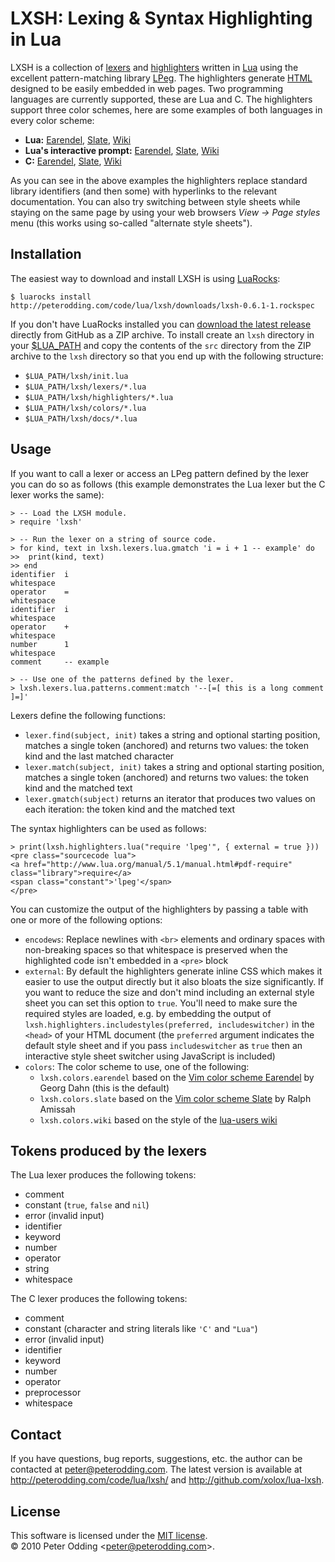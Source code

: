# LXSH: Lexing & Syntax Highlighting in Lua

LXSH is a collection of [lexers][lexing] and [highlighters][highlighting] written in [Lua][lua] using the excellent pattern-matching library [LPeg][lpeg]. The highlighters generate [HTML][html] designed to be easily embedded in web pages. Two programming languages are currently supported, these are Lua and C. The highlighters support three color schemes, here are some examples of both languages in every color scheme:

 * **Lua:** [Earendel](http://peterodding.com/code/lua/lxsh/examples/earendel/apr.lua.html), [Slate](http://peterodding.com/code/lua/lxsh/examples/slate/apr.lua.html), [Wiki](http://peterodding.com/code/lua/lxsh/examples/wiki/apr.lua.html)
 * **Lua's interactive prompt:** [Earendel](http://peterodding.com/code/lua/lxsh/examples/earendel/prompt.lua.html), [Slate](http://peterodding.com/code/lua/lxsh/examples/slate/prompt.lua.html), [Wiki](http://peterodding.com/code/lua/lxsh/examples/wiki/prompt.lua.html)
 * **C:** [Earendel](http://peterodding.com/code/lua/lxsh/examples/earendel/lua_apr.c.html), [Slate](http://peterodding.com/code/lua/lxsh/examples/slate/lua_apr.c.html), [Wiki](http://peterodding.com/code/lua/lxsh/examples/wiki/lua_apr.c.html)

As you can see in the above examples the highlighters replace standard library identifiers (and then some) with hyperlinks to the relevant documentation. You can also try switching between style sheets while staying on the same page by using your web browsers *View → Page styles* menu (this works using so-called "alternate style sheets").

## Installation

The easiest way to download and install LXSH is using [LuaRocks][luarocks]:

    $ luarocks install http://peterodding.com/code/lua/lxsh/downloads/lxsh-0.6.1-1.rockspec

If you don't have LuaRocks installed you can [download the latest release][zipball] directly from GitHub as a ZIP archive. To install create an `lxsh` directory in your [$LUA_PATH][lua_path] and copy the contents of the `src` directory from the ZIP archive to the `lxsh` directory so that you end up with the following structure:

 * `$LUA_PATH/lxsh/init.lua`
 * `$LUA_PATH/lxsh/lexers/*.lua`
 * `$LUA_PATH/lxsh/highlighters/*.lua`
 * `$LUA_PATH/lxsh/colors/*.lua`
 * `$LUA_PATH/lxsh/docs/*.lua`

## Usage

If you want to call a lexer or access an LPeg pattern defined by the lexer you can do so as follows (this example demonstrates the Lua lexer but the C lexer works the same):

    > -- Load the LXSH module.
    > require 'lxsh'

    > -- Run the lexer on a string of source code.
    > for kind, text in lxsh.lexers.lua.gmatch 'i = i + 1 -- example' do
    >>  print(kind, text)
    >> end
    identifier  i
    whitespace   
    operator    =
    whitespace   
    identifier  i
    whitespace   
    operator    +
    whitespace   
    number      1
    whitespace   
    comment     -- example

    > -- Use one of the patterns defined by the lexer.
    > lxsh.lexers.lua.patterns.comment:match '--[=[ this is a long comment ]=]'

Lexers define the following functions:

 * `lexer.find(subject, init)` takes a string and optional starting position, matches a single token (anchored) and returns two values: the token kind and the last matched character
 * `lexer.match(subject, init)` takes a string and optional starting position, matches a single token (anchored) and returns two values: the token kind and the matched text
 * `lexer.gmatch(subject)` returns an iterator that produces two values on each iteration: the token kind and the matched text

The syntax highlighters can be used as follows:

    > print(lxsh.highlighters.lua("require 'lpeg'", { external = true }))
    <pre class="sourcecode lua">
    <a href="http://www.lua.org/manual/5.1/manual.html#pdf-require" class="library">require</a>
    <span class="constant">'lpeg'</span>
    </pre>

You can customize the output of the highlighters by passing a table with one or more of the following options:

 * `encodews`: Replace newlines with `<br>` elements and ordinary spaces with non-breaking spaces so that whitespace is preserved when the highlighted code isn't embedded in a `<pre>` block
 * `external`: By default the highlighters generate inline CSS which makes it easier to use the output directly but it also bloats the size significantly. If you want to reduce the size and don't mind including an external style sheet you can set this option to `true`. You'll need to make sure the required styles are loaded, e.g. by embedding the output of `lxsh.highlighters.includestyles(preferred, includeswitcher)` in the `<head>` of your HTML document (the `preferred` argument indicates the default style sheet and if you pass `includeswitcher` as `true` then an interactive style sheet switcher using JavaScript is included)
 * `colors`: The color scheme to use, one of the following:
   * `lxsh.colors.earendel` based on the [Vim color scheme Earendel][earendel] by Georg Dahn (this is the default)
   * `lxsh.colors.slate` based on the [Vim color scheme Slate][slate] by Ralph Amissah
   * `lxsh.colors.wiki` based on the style of the [lua-users wiki][lua_wiki]

## Tokens produced by the lexers

The Lua lexer produces the following tokens:

 * comment
 * constant (`true`, `false` and `nil`)
 * error (invalid input)
 * identifier
 * keyword
 * number
 * operator
 * string
 * whitespace

The C lexer produces the following tokens:

 * comment
 * constant (character and string literals like `'C'` and `"Lua"`)
 * error (invalid input)
 * identifier
 * keyword 
 * number
 * operator
 * preprocessor
 * whitespace

## Contact

If you have questions, bug reports, suggestions, etc. the author can be contacted at <peter@peterodding.com>. The latest version is available at <http://peterodding.com/code/lua/lxsh/> and <http://github.com/xolox/lua-lxsh>.

## License

This software is licensed under the [MIT license][mit].  
© 2010 Peter Odding &lt;<peter@peterodding.com>&gt;.

[lexing]: http://en.wikipedia.org/wiki/Lexical_analysis
[highlighting]: http://en.wikipedia.org/wiki/Syntax_highlighting
[lua]: http://www.lua.org/
[lpeg]: http://www.inf.puc-rio.br/~roberto/lpeg/
[html]: http://en.wikipedia.org/wiki/HTML
[lua_example]: http://peterodding.com/code/lua/lxsh/examples/apr.lua.html
[c_example]: http://peterodding.com/code/lua/lxsh/examples/lua_apr.c.html
[luarocks]: http://www.luarocks.org/
[zipball]: http://github.com/xolox/lua-lxsh/zipball/master
[lua_path]: http://www.lua.org/manual/5.1/manual.html#pdf-package.path
[earendel]: http://www.vim.org/scripts/script.php?script_id=2188
[slate]: http://code.google.com/p/vim/source/browse/runtime/colors/slate.vim
[lua_wiki]: http://lua-users.org/wiki/
[mit]: http://en.wikipedia.org/wiki/MIT_License
